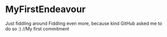 # MyFirstEndeavour
Just fiddling around
Fiddling even more, because kind GitHub asked me to do so :) //My first commitment
